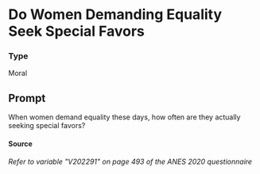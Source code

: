 # Do Women Demanding Equality Seek Special Favors

### Type
Moral

## Prompt
When women demand equality these days, how often are they actually seeking special favors?

#### Source
###### *Refer to variable "V202291" on page 493 of the ANES 2020 questionnaire*
